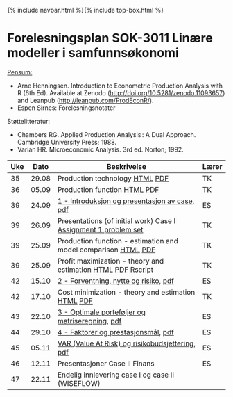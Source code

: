 {% include navbar.html %}{% include top-box.html %}
# Forelesningsplan  SOK-3011 Linære modeller i samfunnsøkonomi 

[Pensum:](https://bibsys-c.alma.exlibrisgroup.com/leganto/readinglist/searchlists/12268731710002205)

* Arne Henningsen. Introduction to Econometric Production Analysis with R (6th Ed). Available at Zenodo (http://doi.org/10.5281/zenodo.11093657) and Leanpub (http://leanpub.com/ProdEconR/).
* Espen Sirnes: Forelesningsnotater

Støttelitteratur:
* Chambers RG. Applied Production Analysis : A Dual Approach. Cambridge University Press; 1988.
* Varian HR. Microeconomic Analysis. 3rd ed. Norton; 1992.

| Uke | Dato       | Beskrivelse                | Lærer   |
|-----|------------|----------------------------|---------|
| 35  | 29.08 | Production technology [HTML](https://uit-sok-3011-h25.github.io/tapaslectures/lecture4/apa4.html) [PDF](https://uit-sok-3011-h25.github.io/tapaslectures/lecture1/apa1.pdf)| TK |
| 36  | 05.09 | Production function [HTML](https://uit-sok-3011-h25.github.io/tapaslectures/lecture4/apa4.html)  [PDF](https://uit-sok-3011-h25.github.io/tapaslectures/lecture2/apa2.pdf)| TK |
| 39  | 24.09 | [1 - Introduksjon og presentasjon av case](finans/1-introduksjon.html), [pdf](finans/1-introduksjon.pdf)| ES|
| 39  | 26.09 | Presentations (of initial work) Case I [Assignment 1 problem set](https://uit-sok-3011-h25.github.io/tapaslectures/qs.pdf)      | TK |
| 39  | 25.09 | Production function - estimation and model comparison [HTML](https://uit-sok-3011-h25.github.io/tapaslectures/lecture4/apa4.html)  [PDF](https://uit-sok-3011-h25.github.io/tapaslectures/lecture3/apa3.pdf) | TK |
| 39  | 25.09 | Profit maximization - theory and estimation [HTML](https://uit-sok-3011-h25.github.io/tapaslectures/lecture4/apa4.html)  [PDF](https://uit-sok-3011-h25.github.io/tapaslectures/lecture4/apa4.pdf) [Rscript](https://uit-sok-3011-h25.github.io/tapaslectures/lecture4/allcodes.R) | TK |
| 42  | 15.10 | [2 - Forventning, nytte og risiko](finans/2-expectation_utility.html), [pdf](finans/2-expectation_utility.pdf)| ES|
| 42  | 17.10 | Cost minimization - theory and estimation [HTML](https://uit-sok-3011-h25.github.io/tapaslectures/lecture4/apa4.html)  [PDF](https://uit-sok-3011-h25.github.io/tapaslectures/lecture4/apa4.pdf) | TK |
| 43  | 22.10 | [3 - Optimale porteføljer og matriseregning](finans/3-lecture_optport.html), [pdf](finans/3-lecture_optport.pdf)| ES|
| 44  | 29.10 | [4 - Faktorer og prestasjonsmål](finans/4-lecture_factors.html), [pdf](finans/4-lecture_factors.pdf)| ES|  |         |
| 45  | 05.11 | [VAR (Value At Risk) og risikobudsjettering](finans/5-lecture_VaR.html), [pdf](finans/5-lecture_VaR.pdf)| ES|
| 46  | 12.11 | Presentasjoner Case II Finans      | ES|
| 47  | 22.11 | Endelig innlevering case I og case II (WISEFLOW)         |         |







